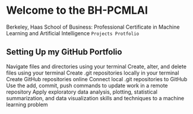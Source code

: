 # Welcome to the BH-PCMLAI
Berkeley, Haas School of Business: Professional Certificate in Machine Learning and Artificial Intelligence
``
Projects Protfolio
``
## Setting Up my GitHub Portfolio
Navigate files and directories using your terminal
Create, alter, and delete files using your terminal
Create .git repositories locally in your terminal
Create GitHub repositories online
Connect local .git repositories to GitHub
Use the add, commit, push commands to update work in a remote repository
Apply exploratory data analysis, plotting, statistical summarization, and data visualization skills and techniques to a machine learning problem
